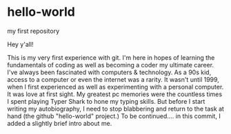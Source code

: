 # hello-world
my first repository

Hey y'all!

This is my very first experience with git. I'm here in hopes of learning  the fundamentals of coding as well as becoming a coder my ultimate career.
I've always been fascinated with computers &  technology. As a 90s kid, access to a computer or even the internet was a rarity.
It wasn't until 1999, when I first experienced as well as experimenting with a personal computer. It was love at  first sight.
My greatest pc memories were the countless times I spent playing Typer Shark to hone my typing skills.
But before I start writing my autobiography, I need to stop blabbering and return to the task at hand  (the github "hello-world" project.)  To be continued....
in this commit, I added a slightly brief intro about me.
